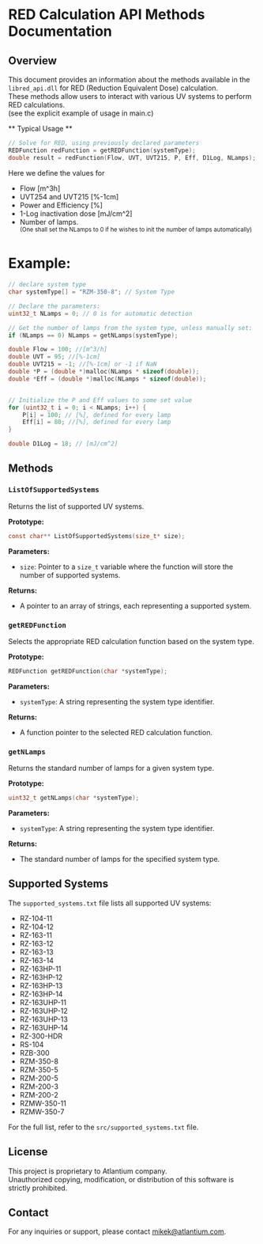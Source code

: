 
# RED Calculation API Methods Documentation

## Overview

This document provides an information about the methods available in the `libred_api.dll` for RED (Reduction Equivalent Dose) calculation. 
<br>These methods allow users to interact with various UV systems to perform RED calculations.
<br>(see the explicit example of usage in main.c)

** Typical Usage **
```c
// Solve for RED, using previously declared parameters
REDFunction redFunction = getREDFunction(systemType);
double result = redFunction(Flow, UVT, UVT215, P, Eff, D1Log, NLamps);
```
Here we define the values for 
- Flow [m^3h] 
- UVT254 and UVT215 [%-1cm]
- Power and Efficiency [%]
- 1-Log inactivation dose [mJ/cm^2] 
- Number of lamps.
<br><sup>(One shall set the NLamps to 0 if he wishes to init the number of lamps automatically)</sup>

# Example:
```c
// declare system type
char systemType[] = "RZM-350-8"; // System Type

// Declare the parameters:
uint32_t NLamps = 0; // 0 is for automatic detection

// Get the number of lamps from the system type, unless manually set:
if (NLamps == 0) NLamps = getNLamps(systemType);

double Flow = 100; //[m^3/h]
double UVT = 95; //[%-1cm]
double UVT215 = -1; //[%-1cm] or -1 if NaN
double *P = (double *)malloc(NLamps * sizeof(double));
double *Eff = (double *)malloc(NLamps * sizeof(double));


// Initialize the P and Eff values to some set value
for (uint32_t i = 0; i < NLamps; i++) {
	P[i] = 100; // [%], defined for every lamp
	Eff[i] = 80; //[%], defined for every lamp
}

double D1Log = 18; // [mJ/cm^2]
```

## Methods

### `ListOfSupportedSystems`

Returns the list of supported UV systems.

**Prototype:**
```c
const char** ListOfSupportedSystems(size_t* size);
```

**Parameters:**
- `size`: Pointer to a `size_t` variable where the function will store the number of supported systems.

**Returns:**
- A pointer to an array of strings, each representing a supported system.

### `getREDFunction`

Selects the appropriate RED calculation function based on the system type.

**Prototype:**
```c
REDFunction getREDFunction(char *systemType);
```

**Parameters:**
- `systemType`: A string representing the system type identifier.

**Returns:**
- A function pointer to the selected RED calculation function.

### `getNLamps`

Returns the standard number of lamps for a given system type.

**Prototype:**
```c
uint32_t getNLamps(char *systemType);
```

**Parameters:**
- `systemType`: A string representing the system type identifier.

**Returns:**
- The standard number of lamps for the specified system type.

## Supported Systems

The `supported_systems.txt` file lists all supported UV systems:

- RZ-104-11
- RZ-104-12
- RZ-163-11
- RZ-163-12
- RZ-163-13
- RZ-163-14
- RZ-163HP-11
- RZ-163HP-12
- RZ-163HP-13
- RZ-163HP-14
- RZ-163UHP-11
- RZ-163UHP-12
- RZ-163UHP-13
- RZ-163UHP-14
- RZ-300-HDR
- RS-104
- RZB-300
- RZM-350-8
- RZM-350-5
- RZM-200-5
- RZM-200-3
- RZM-200-2
- RZMW-350-11
- RZMW-350-7

For the full list, refer to the `src/supported_systems.txt` file.

## License

This project is proprietary to Atlantium company. 
<br>Unauthorized copying, modification, or distribution of this software is strictly prohibited.

## Contact

For any inquiries or support, please contact [mikek@atlantium.com](mailto:mikek@atlantium.com).
